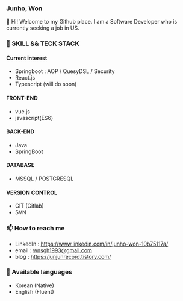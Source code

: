 ### Junho, Won
👋   Hi! Welcome to my Github place. I am a Software Developer who is currently seeking a job in US.


### 🔭   SKILL && TECK STACK

#### Current interest 
- Springboot : AOP / QuesyDSL / Security
- React.js
- Typescript (will do soon)
#### FRONT-END
- vue.js
- javascript(ES6)
#### BACK-END
- Java
- SpringBoot
#### DATABASE
- MSSQL / POSTGRESQL
#### VERSION CONTROL
- GIT (Gitlab)
- SVN 


### 📫   How to reach me
- LinkedIn : https://www.linkedin.com/in/junho-won-10b75117a/
- email : wnsgh1993@gmail.com
- blog : https://junjunrecord.tistory.com/

### 💬  Available languages 
- Korean (Native)
- English (Fluent)


<!--
**junjunwon/junjunwon** is a ✨ _special_ ✨ repository because its `README.md` (this file) appears on your GitHub profile.

Here are some ideas to get you started:

- 🔭 I’m currently working on ...
- 🌱 I’m currently learning ...
- 👯 I’m looking to collaborate on ...
- 🤔 I’m looking for help with ...
- 💬 Ask me about ...
- 📫 How to reach me: ...
- 😄 Pronouns: ...
- ⚡ Fun fact: ...
-->
